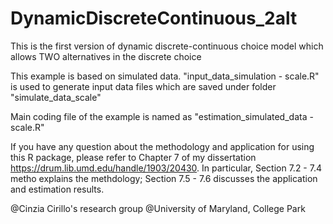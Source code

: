 # DynamicDiscreteContinuous_2alt
This is the first version of dynamic discrete-continuous choice model which allows TWO alternatives in the discrete choice 

This example is based on simulated data. "input_data_simulation - scale.R" is used to generate input data files which are saved under folder "simulate_data_scale"

Main coding file of the example is named as "estimation_simulated_data - scale.R"

If you have any question about the methodology and application for using this R package, please refer to Chapter 7 of my dissertation https://drum.lib.umd.edu/handle/1903/20430. In particular, Section 7.2 - 7.4 metho explains the methdology; Section 7.5 - 7.6 discusses the application and estimation results.

@Cinzia Cirillo's research group @University of Maryland, College Park
